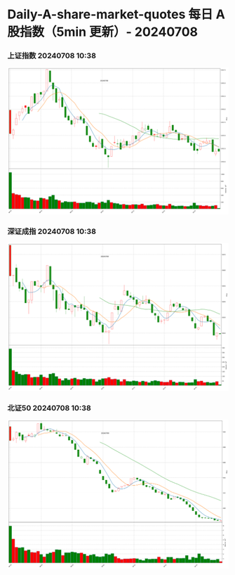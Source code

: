 
# Daily-A-share-market-quotes 每日 A 股指数（5min 更新）- 20240708

### 上证指数 20240708 10:38
![](./fig/2024/7/20240708-sh000001.png)

### 深证成指 20240708 10:38
![](./fig/2024/7/20240708-sz399001.png)

### 北证50 20240708 10:38
![](./fig/2024/7/20240708-bj899050.png)
